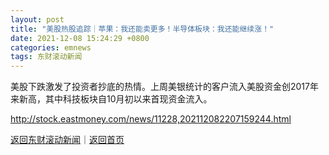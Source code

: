```yaml
---
layout: post
title: "美股热股追踪｜苹果：我还能卖更多！半导体板块：我还能继续涨！"
date: 2021-12-08 15:24:29 +0800
categories: emnews
tags: 东财滚动新闻
---
```


美股下跌激发了投资者抄底的热情。上周美银统计的客户流入美股资金创2017年来新高，其中科技板块自10月初以来首现资金流入。

<http://stock.eastmoney.com/news/11228,202112082207159244.html>

[返回东财滚动新闻](//finews.withounder.com/emnews/)｜[返回首页](//finews.withounder.com/)
